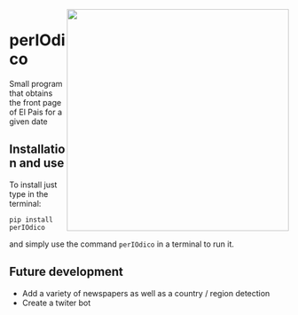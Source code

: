 <img src="https://github.com/jtl125/perIOdico/blob/master/main_logo.png" width="400" align="right">

# perIOdico
Small program that obtains the front page of El Pais for a given date

## Installation and use

To install just type in the terminal:

```
pip install perIOdico
```

and simply use the command `perIOdico` in a terminal to run it.

## Future development

- Add a variety of newspapers as well as a country / region detection
- Create a twiter bot
